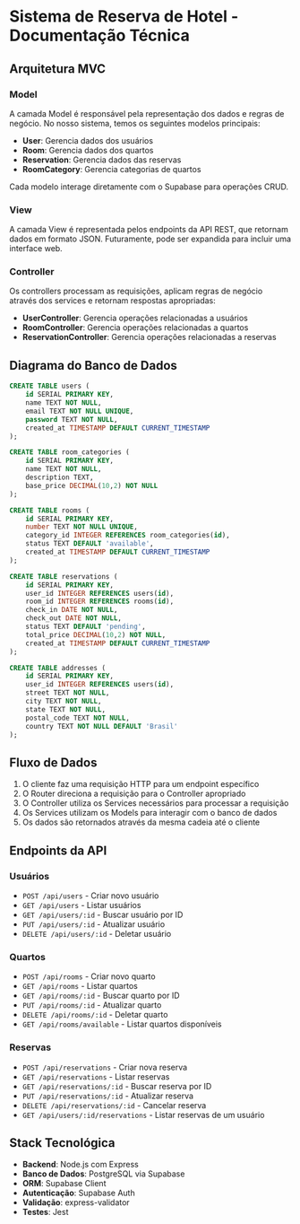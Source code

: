 # Sistema de Reserva de Hotel - Documentação Técnica

## Arquitetura MVC

### Model
A camada Model é responsável pela representação dos dados e regras de negócio. No nosso sistema, temos os seguintes modelos principais:

- **User**: Gerencia dados dos usuários
- **Room**: Gerencia dados dos quartos
- **Reservation**: Gerencia dados das reservas
- **RoomCategory**: Gerencia categorias de quartos

Cada modelo interage diretamente com o Supabase para operações CRUD.

### View
A camada View é representada pelos endpoints da API REST, que retornam dados em formato JSON. Futuramente, pode ser expandida para incluir uma interface web.

### Controller
Os controllers processam as requisições, aplicam regras de negócio através dos services e retornam respostas apropriadas:

- **UserController**: Gerencia operações relacionadas a usuários
- **RoomController**: Gerencia operações relacionadas a quartos
- **ReservationController**: Gerencia operações relacionadas a reservas

## Diagrama do Banco de Dados

```sql
CREATE TABLE users (
    id SERIAL PRIMARY KEY,
    name TEXT NOT NULL,
    email TEXT NOT NULL UNIQUE,
    password TEXT NOT NULL,
    created_at TIMESTAMP DEFAULT CURRENT_TIMESTAMP
);

CREATE TABLE room_categories (
    id SERIAL PRIMARY KEY,
    name TEXT NOT NULL,
    description TEXT,
    base_price DECIMAL(10,2) NOT NULL
);

CREATE TABLE rooms (
    id SERIAL PRIMARY KEY,
    number TEXT NOT NULL UNIQUE,
    category_id INTEGER REFERENCES room_categories(id),
    status TEXT DEFAULT 'available',
    created_at TIMESTAMP DEFAULT CURRENT_TIMESTAMP
);

CREATE TABLE reservations (
    id SERIAL PRIMARY KEY,
    user_id INTEGER REFERENCES users(id),
    room_id INTEGER REFERENCES rooms(id),
    check_in DATE NOT NULL,
    check_out DATE NOT NULL,
    status TEXT DEFAULT 'pending',
    total_price DECIMAL(10,2) NOT NULL,
    created_at TIMESTAMP DEFAULT CURRENT_TIMESTAMP
);

CREATE TABLE addresses (
    id SERIAL PRIMARY KEY,
    user_id INTEGER REFERENCES users(id),
    street TEXT NOT NULL,
    city TEXT NOT NULL,
    state TEXT NOT NULL,
    postal_code TEXT NOT NULL,
    country TEXT NOT NULL DEFAULT 'Brasil'
);
```

## Fluxo de Dados

1. O cliente faz uma requisição HTTP para um endpoint específico
2. O Router direciona a requisição para o Controller apropriado
3. O Controller utiliza os Services necessários para processar a requisição
4. Os Services utilizam os Models para interagir com o banco de dados
5. Os dados são retornados através da mesma cadeia até o cliente

## Endpoints da API

### Usuários
- `POST /api/users` - Criar novo usuário
- `GET /api/users` - Listar usuários
- `GET /api/users/:id` - Buscar usuário por ID
- `PUT /api/users/:id` - Atualizar usuário
- `DELETE /api/users/:id` - Deletar usuário

### Quartos
- `POST /api/rooms` - Criar novo quarto
- `GET /api/rooms` - Listar quartos
- `GET /api/rooms/:id` - Buscar quarto por ID
- `PUT /api/rooms/:id` - Atualizar quarto
- `DELETE /api/rooms/:id` - Deletar quarto
- `GET /api/rooms/available` - Listar quartos disponíveis

### Reservas
- `POST /api/reservations` - Criar nova reserva
- `GET /api/reservations` - Listar reservas
- `GET /api/reservations/:id` - Buscar reserva por ID
- `PUT /api/reservations/:id` - Atualizar reserva
- `DELETE /api/reservations/:id` - Cancelar reserva
- `GET /api/users/:id/reservations` - Listar reservas de um usuário

## Stack Tecnológica

- **Backend**: Node.js com Express
- **Banco de Dados**: PostgreSQL via Supabase
- **ORM**: Supabase Client
- **Autenticação**: Supabase Auth
- **Validação**: express-validator
- **Testes**: Jest 